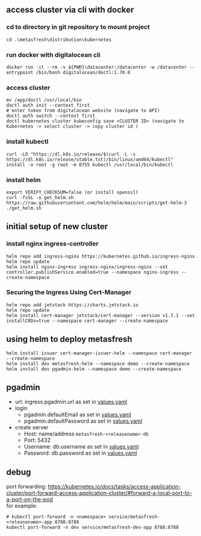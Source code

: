 ## access cluster via cli with docker

### cd to directory in git repository to mount project
```
cd .\metasfresh\distribution\kubernetes
```
### run docker with digitalocean cli
```
docker run -it --rm -v ${PWD}\datacenter:/datacenter -w /datacenter --entrypoint /bin/bash digitalocean/doctl:1.70.0
```

### access cluster
```
mv /app/doctl /usr/local/bin
doctl auth init --context first
# enter token from digitalocean website (navigate to API)
doctl auth switch --context first
doctl kubernetes cluster kubeconfig save <CLUSTER ID> (navigate to Kubernetes -> select cluster -> copy cluster id )
```

### install kubectl
```
curl -LO "https://dl.k8s.io/release/$(curl -L -s https://dl.k8s.io/release/stable.txt)/bin/linux/amd64/kubectl"
install -o root -g root -m 0755 kubectl /usr/local/bin/kubectl
```

### install helm
```
export VERIFY_CHECKSUM=false (or install openssl)
curl -fsSL -o get_helm.sh https://raw.githubusercontent.com/helm/helm/main/scripts/get-helm-3
./get_helm.sh
```

## initial setup of new cluster
### install nginx ingress-controller
```
helm repo add ingress-nginx https://kubernetes.github.io/ingress-nginx
helm repo update
helm install nginx-ingress ingress-nginx/ingress-nginx --set controller.publishService.enabled=true --namespace nginx-ingress --create-namespace

```

### Securing the Ingress Using Cert-Manager

```
helm repo add jetstack https://charts.jetstack.io
helm repo update
helm install cert-manager jetstack/cert-manager --version v1.7.1 --set installCRDs=true --namespace cert-manager --create-namespace
```

## using helm to deploy metasfresh
```
helm install issuer cert-manager-issuer-helm --namespace cert-manager --create-namespace
helm install dev metasfresh-helm --namespace demo --create-namespace
helm install dev pgadmin-helm --namespace demo --create-namespace
```

## pgadmin
- url: ingress.pgadmin.url as set in [values.yaml](./metasfresh-helm/values.yaml)
- login 
    - pgadmin.defaultEmail as set in [values.yaml](./metasfresh-helm/values.yaml)
    - pgadmin.defaultPassword as set in [values.yaml](./metasfresh-helm/values.yaml)
- create server
    - Host: name/address ```metasfresh-<releasename>-db```
    - Port: 5432
    - Username: db.username as set in [values.yaml](./metasfresh-helm/values.yaml)
    - Password: db.password as set in [values.yaml](./metasfresh-helm/values.yaml)

## debug
port forwarding: https://kubernetes.io/docs/tasks/access-application-cluster/port-forward-access-application-cluster/#forward-a-local-port-to-a-port-on-the-pod  
for example:
```
# kubectl port-forward -n <namespace> service/metasfresh-<releasename>-app 8788:8788
kubectl port-forward -n dev service/metasfresh-dev-app 8788:8788